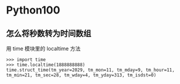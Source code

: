 # Python100



## 怎么将秒数转为时间数组

用 time 模块里的 localtime 方法


```
>>> import time
>>> time.localtime(1888888888)
time.struct_time(tm_year=2029, tm_mon=11, tm_mday=9, tm_hour=11, tm_min=21, tm_sec=28, tm_wday=4, tm_yday=313, tm_isdst=0)
```